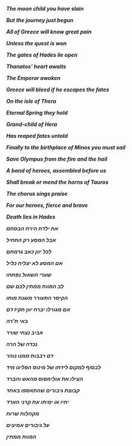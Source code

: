 
***The moon child you have slain***

***But the journey just begun***

***All of Greece will know great pain***

***Unless the quest is won***


***The gates of Hades lie open***

***Thanatos' heart awaits***

***The Emperor awoken***

***Greece will bleed if he escapes the fates***


***On the isle of Thera***

***Eternal Spring they hold***

***Grand-child of Hera***

***Has reaped fates untold***


***Finally to the birthplace of Minos you must sail***

***Save Olympus from the fire and the hail***

***A band of heroes, assembled before us***

***Shall break or mend the horns of Tauros***


***The chorus sings praise***

***For our heroes, fierce and brave***

***Death lies in Hades***

***את ילדת הירח הבסתם***

***אבל המסע רק התחיל***

***לכל יוון כאב גרמתם***

***אם המסע לא יצליח כליל***


***שערי השאול נפתחו***

***לב המוות ממתין לכם שם***

***הקיסר התעורר משנת מותו***

***אם מגורלו יברח יוון תקיז דם***


***באי ת'רה***

***אביב נצחי שורר***

***נכדה של הרה***

***דם רבבות ממנו נוהר***



***לבסוף למקום לידתו של מינוס הפליגו מיד***

***הצילו את אולימפוס מהאש והברד***

***קבוצת גיבורים שהתאספו באחד***

***יחיו או ימיתו את קרני הארד***


***מקהלות שרות***

***על גיבורים אמיצים***

***המוות ממתין***